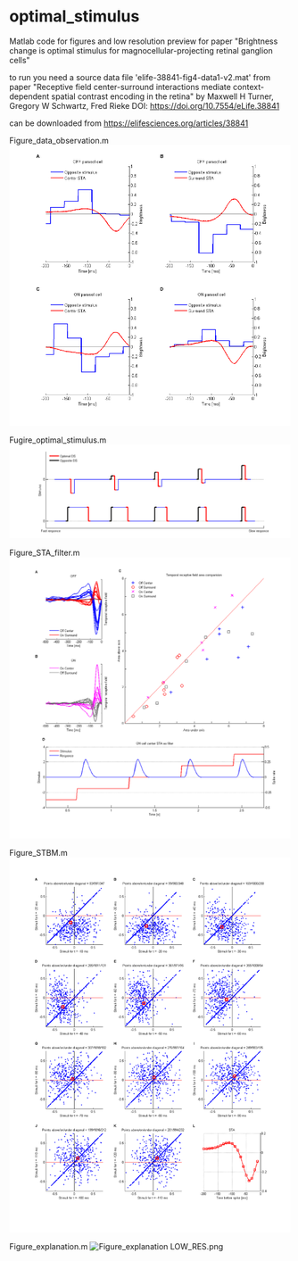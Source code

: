 # optimal_stimulus
Matlab code for figures and low resolution preview for paper "Brightness change is optimal stimulus for magnocellular-projecting retinal ganglion cells"

to run you need a source data file 'elife-38841-fig4-data1-v2.mat' from paper "Receptive field center-surround interactions mediate context-dependent spatial contrast encoding in the retina" by Maxwell H Turner, Gregory W Schwartz, Fred Rieke DOI: https://doi.org/10.7554/eLife.38841

can be downloaded from https://elifesciences.org/articles/38841

Figure_data_observation.m
![](https://github.com/PinchukKPI/optimal_stimulus/blob/main/FIGURES/Figure_data_observation%20LOW_RES.png "Figure_data_observation LOW_RES.png")

Fugire_optimal_stimulus.m 
![](https://github.com/PinchukKPI/optimal_stimulus/blob/main/FIGURES/Figure_optimal_stimulus%20LOW_RES.png "Fugire_optimal_stimulus LOW_RES.png")

Figure_STA_filter.m
![](https://github.com/PinchukKPI/optimal_stimulus/blob/main/FIGURES/Figure_STA_filter%20LOW_RES.png "Figure_STA_filter LOW_RES.png")

Figure_STBM.m
![](https://github.com/PinchukKPI/optimal_stimulus/blob/main/FIGURES/Figure_STBM%20%20LOW_RES.png "Figure_STBM LOW_RES.png")

Figure_explanation.m
![](https://github.com/PinchukKPI/optimal_stimulus/blob/main/FIGURES/Figure_explanation%20%20LOW_RES.png "Figure_explanation LOW_RES.png")
